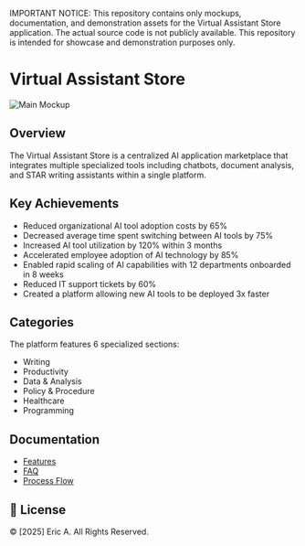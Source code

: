 IMPORTANT NOTICE: This repository contains only mockups, documentation, and demonstration assets for the Virtual Assistant Store application. The actual source code is not publicly available. This repository is intended for showcase and demonstration purposes only.

# Virtual Assistant Store

![Main Mockup](assets/homepage.png)

## Overview
The Virtual Assistant Store is a centralized AI application marketplace that integrates multiple specialized tools including chatbots, document analysis, and STAR writing assistants within a single platform.

## Key Achievements
- Reduced organizational AI tool adoption costs by 65%
- Decreased average time spent switching between AI tools by 75%
- Increased AI tool utilization by 120% within 3 months
- Accelerated employee adoption of AI technology by 85%
- Enabled rapid scaling of AI capabilities with 12 departments onboarded in 8 weeks
- Reduced IT support tickets by 60%
- Created a platform allowing new AI tools to be deployed 3x faster

## Categories
The platform features 6 specialized sections:
- Writing
- Productivity
- Data & Analysis
- Policy & Procedure
- Healthcare
- Programming

## Documentation
- [Features](FEATURES.md)
- [FAQ](FAQ.md)
- [Process Flow](PROCESS_FLOW.md)

## 📄 License
© [2025] Eric A. All Rights Reserved.
